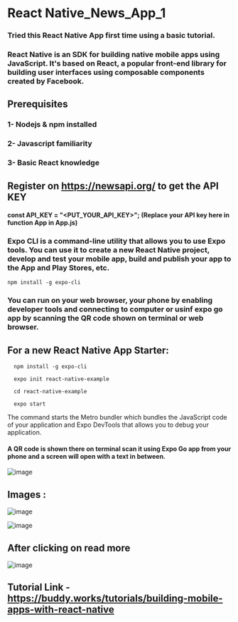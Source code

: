 # React Native_News_App_1
### Tried this React Native App first time using a basic tutorial.
### React Native is an SDK for building native mobile apps using JavaScript. It's based on React, a popular front-end library for building user interfaces using composable components created by Facebook.

## Prerequisites
### 1- Nodejs & npm installed
### 2- Javascript familiarity
### 3- Basic React knowledge

## Register on https://newsapi.org/ to get the API KEY

#### const API_KEY = "<PUT_YOUR_API_KEY>"; (Replace your API key here in function App  in App.js)

### Expo CLI is a command-line utility that allows you to use Expo tools. You can use it to create a new React Native project, develop and test your mobile app, build and publish your app to the App and Play Stores, etc.
    npm install -g expo-cli

### You can run on your web browser, your phone by enabling developer tools and connecting to computer or usinf expo go app by scanning the QR code shown on terminal or web browser.

## For a new React Native App Starter:
      npm install -g expo-cli
      
      expo init react-native-example
      
      cd react-native-example
      
      expo start
The command starts the Metro bundler which bundles the JavaScript code of your application and Expo DevTools that allows you to debug your application.
#### A QR code is shown there on terminal scan it using Expo Go app from your phone and a screen will open with a text in between.
![image](https://user-images.githubusercontent.com/58622363/126887294-2bfeae28-56e6-4489-933b-a42ddc10179a.png)


## Images :

![image](https://user-images.githubusercontent.com/58622363/126876239-e2936c27-2afe-4d95-9092-652b2c4704cf.png)

![image](https://user-images.githubusercontent.com/58622363/126876260-28ca33e2-fc55-4679-804b-91102c0d242b.png)

## After clicking on read more

![image](https://user-images.githubusercontent.com/58622363/126876284-8a7cda89-cdb6-4df5-8383-8c2d44134e89.png)

## Tutorial Link - https://buddy.works/tutorials/building-mobile-apps-with-react-native

